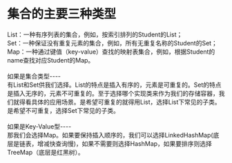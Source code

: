 <h1>集合的主要三种类型</h1>
List：一种有序列表的集合，例如，按索引排列的Student的List；<br>
Set：一种保证没有重复元素的集合，例如，所有无重复名称的Student的Set；<br>
Map：一种通过键值（key-value）查找的映射表集合，例如，根据Student的name查找对应Student的Map。<br>
<br>
如果是集合类型----<br>
有List和Set供我们选择。List的特点是插入有序的，元素是可重复的。Set的特点是插入无序的，元素不可重复的。至于选择哪个实现类来作为我们的存储容器，我们就得看具体的应用场景。是希望可重复的就得用List，选择List下常见的子类。是希望不可重复，选择Set下常见的子类。<br>
<br>
如果是Key-Value型----<br>
那我们会选择Map。如果要保持插入顺序的，我们可以选择LinkedHashMap(底层是链表，增减快查询慢)，如果不需要则选择HashMap，如果要排序则选择TreeMap（底层是红黑树）。<br>
